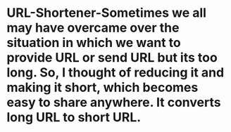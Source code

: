 # URL-Shortener-Sometimes we all may have overcame over the situation in which we want to provide URL or send URL but its too long. So, I thought of reducing it and making it short, which becomes easy to share anywhere. It converts long URL to short URL.

